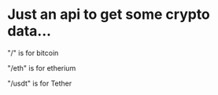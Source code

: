 # Just an api to get some crypto data...


"/" is for bitcoin

"/eth" is for etherium

"/usdt" is for Tether
